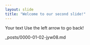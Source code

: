 ```yaml
---
layout: slide
title: "Welcome to our second slide!"
---
```

Your text
Use the left arrow to go back!

_posts/0000-01-02-jyw08.md

